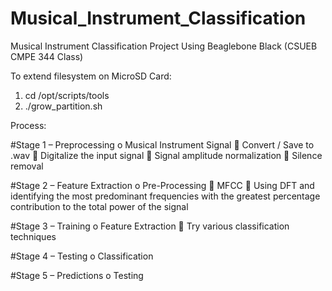 # Musical_Instrument_Classification
Musical Instrument Classification Project Using Beaglebone Black (CSUEB CMPE 344 Class)

To extend filesystem on MicroSD Card: 
1) cd /opt/scripts/tools
2) ./grow_partition.sh

Process:

#Stage 1 – Preprocessing
o	Musical Instrument Signal
	Convert / Save to .wav
	Digitalize the input signal
	Signal amplitude normalization
	Silence removal


#Stage 2 – Feature Extraction
o	Pre-Processing
	MFCC
	Using DFT and identifying the most predominant frequencies with the greatest percentage contribution to the total power of the signal


#Stage 3 – Training
o	Feature Extraction
	Try various classification techniques


#Stage 4 – Testing
o	Classification


#Stage 5 – Predictions
o	Testing
